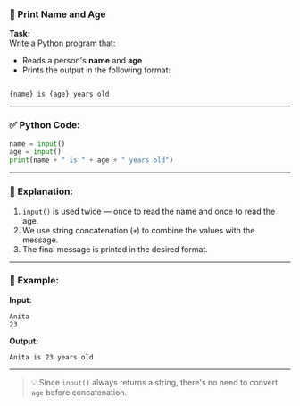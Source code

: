 ### 👤 Print Name and Age

**Task:**  
Write a Python program that:

- Reads a person's **name** and **age**
- Prints the output in the following format:

```

{name} is {age} years old

```

---

### ✅ Python Code:

```python
name = input()
age = input()
print(name + " is " + age + " years old")
```

---

### 🧠 Explanation:

1. `input()` is used twice — once to read the name and once to read the age.
2. We use string concatenation (`+`) to combine the values with the message.
3. The final message is printed in the desired format.

---

### 🧪 Example:

**Input:**

```
Anita
23
```

**Output:**

```
Anita is 23 years old
```

---

> 💡 Since `input()` always returns a string, there's no need to convert `age` before concatenation.
